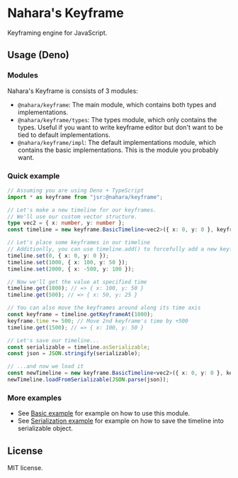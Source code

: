 # Nahara's Keyframe
Keyframing engine for JavaScript.

## Usage (Deno)
### Modules
Nahara's Keyframe is consists of 3 modules:

- `@nahara/keyframe`: The main module, which contains both types and implementations.
- `@nahara/keyframe/types`: The types module, which only contains the types. Useful if you want to write keyframe editor
but don't want to be tied to default implementations.
- `@nahara/keyframe/impl`: The default implementations module, which contains the basic implementations. This is the
module you probably want.

### Quick example
```typescript
// Assuming you are using Deno + TypeScript
import * as keyframe from "jsr:@nahara/keyframe";

// Let's make a new timeline for our keyframes.
// We'll use our custom vector structure.
type vec2 = { x: number, y: number };
const timeline = new keyframe.BasicTimeline<vec2>({ x: 0, y: 0 }, keyframe.structInterpolatorOf());

// Let's place some keyframes in our timeline
// Additionlly, you can use timeline.add() to forcefully add a new keyframe without changing the existing one
timeline.set(0, { x: 0, y: 0 });
timeline.set(1000, { x: 100, y: 50 });
timeline.set(2000, { x: -500, y: 100 });

// Now we'll get the value at specified time
timeline.get(1000); // => { x: 100, y: 50 }
timeline.get(500); // => { x: 50, y: 25 }

// You can also move the keyframes around along its time axis
const keyframe = timeline.getKeyframeAt(1000);
keyframe.time += 500; // Move 2nd keyframe's time by +500
timeline.get(1500); // => { x: 100, y: 50 }

// Let's save our timeline...
const serializable = timeline.asSerializable;
const json = JSON.stringify(serializable);

// ...and now we load it
const newTimeline = new keyframe.BasicTimeline<vec2>({ x: 0, y: 0 }, keyframe.structInterpolatorOf());
newTimeline.loadFromSerializable(JSON.parse(json));
```

### More examples
- See [Basic example](example/001-basic.ts) for example on how to use this module.
- See [Serialization example](example/002-serialization.ts) for example on how to save the timeline into serializable
object.

## License
MIT license.